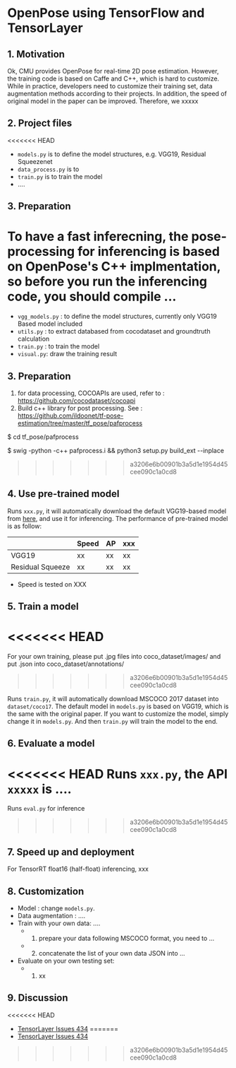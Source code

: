 # OpenPose using TensorFlow and TensorLayer

## 1. Motivation

Ok, CMU provides OpenPose for real-time 2D pose estimation. However, the training code is based on Caffe and C++, which is hard to customize.
While in practice, developers need to customize their training set, data augmentation methods according to their projects.
In addition, the speed of original model in the paper can be improved.
Therefore, we xxxxx

## 2. Project files

<<<<<<< HEAD
- `models.py` is to define the model structures, e.g. VGG19, Residual Squeezenet
- `data_process.py` is to 
- `train.py` is to train the model
- ....

## 3. Preparation

To have a fast inferecning, the pose-processing for inferencing is based on OpenPose's C++ implmentation, so before you run the inferencing code, 
you should compile ...
=======
- `vgg_models.py` : to define the model structures, currently only VGG19 Based model included
- `utils.py` : to extract databased from cocodataset and groundtruth calculation
- `train.py` : to train the model
- `visual.py`: draw the training result

## 3. Preparation


1. for data processing, COCOAPIs are used, refer to : https://github.com/cocodataset/cocoapi
2. Build c++ library for post processing. See : https://github.com/ildoonet/tf-pose-estimation/tree/master/tf_pose/pafprocess

$ cd tf_pose/pafprocess

$ swig -python -c++ pafprocess.i && python3 setup.py build_ext --inplace
>>>>>>> a3206e6b00901b3a5d1e1954d45cee090c1a0cd8

## 4. Use pre-trained model

Runs `xxx.py`, it will automatically download the default VGG19-based model from [here](https://github.com/tensorlayer/pretrained-models), 
and use it for inferencing.
The performance of pre-trained model is as follow:

|             	| Speed      	| AP      	| xxx |
|-------------	|---------------	|---------------	|---------------	|
| VGG19 	| xx	| xx	| xx 	| 
| Residual Squeeze  	| xx	| xx 	| xx 	| 

- Speed is tested on XXX

## 5. Train a model
<<<<<<< HEAD
=======
For your own training, please put .jpg files into coco_dataset/images/ and put .json into coco_dataset/annotations/
>>>>>>> a3206e6b00901b3a5d1e1954d45cee090c1a0cd8

Runs `train.py`, it will automatically download MSCOCO 2017 dataset into `dataset/coco17`. 
The default model in `models.py` is based on VGG19, which is the same with the original paper. 
If you want to customize the model, simply change it in `models.py`.
And then `train.py` will train the model to the end.

## 6. Evaluate a model

<<<<<<< HEAD
Runs `xxx.py`, the API `xxxxx` is ....
=======
Runs `eval.py` for inference 
>>>>>>> a3206e6b00901b3a5d1e1954d45cee090c1a0cd8

## 7. Speed up and deployment

For TensorRT float16 (half-float) inferencing, xxx

## 8. Customization
- Model : change `models.py`.
- Data augmentation : ....
- Train with your own data: ....  
    - 1) prepare your data following MSCOCO format, you need to ...
    - 2) concatenate the list of your own data JSON into ...
- Evaluate on your own testing set:
    - 1) xx

## 9. Discussion

<<<<<<< HEAD
- [TensorLayer Issues 434](https://github.com/tensorlayer/tensorlayer/issues/434)
=======
- [TensorLayer Issues 434](https://github.com/tensorlayer/tensorlayer/issues/434)
>>>>>>> a3206e6b00901b3a5d1e1954d45cee090c1a0cd8
